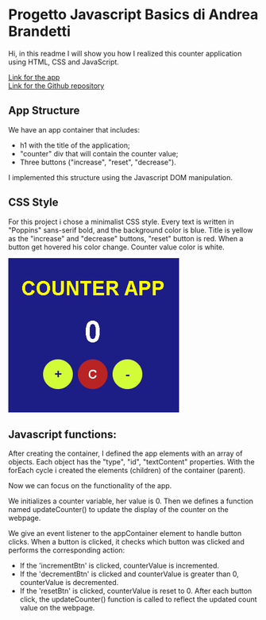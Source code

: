 # Progetto Javascript Basics di Andrea Brandetti

Hi, in this readme I will show you how I realized this counter application using HTML, CSS and JavaScript.

<a href="https://brandijsen.github.io/Progetto-JS-BASICS-di-Andrea-Brandetti/" target="_blank"  rel="noopener">Link for the app</a>
<br>
<a href="https://github.com/brandijsen/Progetto-JS-BASICS-di-Andrea-Brandetti" target="_blank"  rel="noopener">Link for the Github repository</a>

## App Structure

We have an app container that includes:

- h1 with the title of the application;
- "counter" div that will contain the counter value;
- Three buttons ("increase", "reset", "decrease").

I implemented this structure using the Javascript DOM manipulation.

## CSS Style

For this project i chose a minimalist CSS style.
Every text is written in "Poppins" sans-serif bold, and the background color is blue. Title is yellow as the "increase" and "decrease" buttons, "reset" button is red. When a button get hovered his color change. Counter value color is white.

![Test Image](./assets/images/app.png)

## Javascript functions:

After creating the container, I defined the app elements with an array of objects. Each object has the "type", "id", "textContent" properties. With the forEach cycle i created the elements (children) of the container (parent).

Now we can focus on the functionality of the app.

We initializes a counter variable, her value is 0. Then we defines a function named updateCounter() to update the display of the counter on the webpage.

We give an event listener to the appContainer element to handle button clicks. When a button is clicked, it checks which button was clicked and performs the corresponding action:

- If the 'incrementBtn' is clicked, counterValue is incremented.
- If the 'decrementBtn' is clicked and counterValue is greater than 0, counterValue is decremented.
- If the 'resetBtn' is clicked, counterValue is reset to 0.
  After each button click, the updateCounter() function is called to reflect the updated count value on the webpage.
